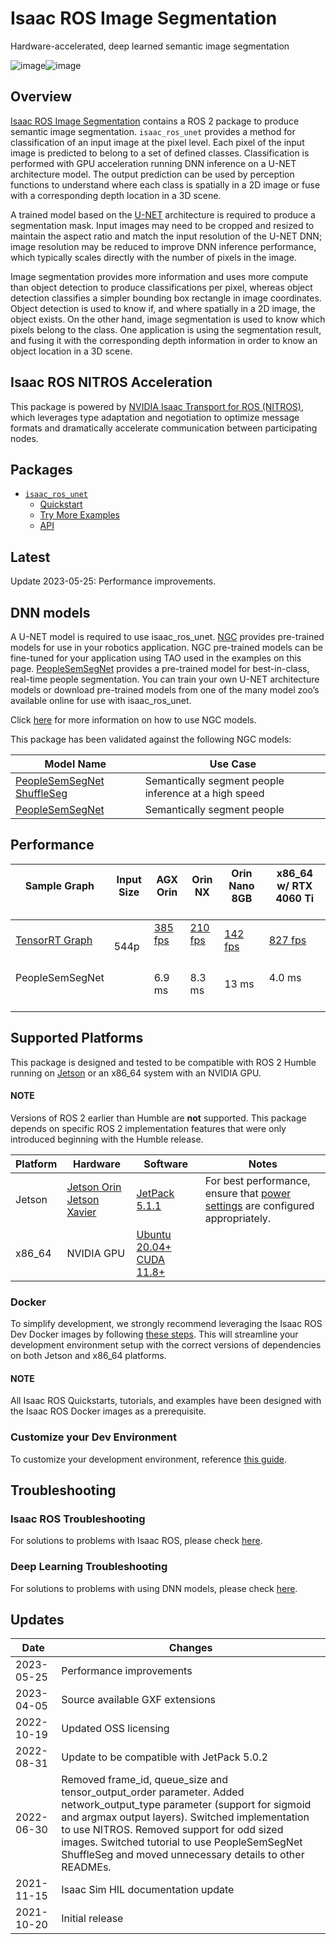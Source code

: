 # Isaac ROS Image Segmentation

Hardware-accelerated, deep learned semantic image segmentation

![image](https://media.githubusercontent.com/media/NVIDIA-ISAAC-ROS/.github/main/resources/isaac_ros_docs/repositories_and_packages/isaac_ros_image_segmentation/isaac_ros_image_segmentation_example.png/)![image](https://media.githubusercontent.com/media/NVIDIA-ISAAC-ROS/.github/main/resources/isaac_ros_docs/repositories_and_packages/isaac_ros_image_segmentation/isaac_ros_image_segmentation_example_seg.png/)

## Overview

[Isaac ROS Image Segmentation](https://github.com/NVIDIA-ISAAC-ROS/isaac_ros_image_segmentation/blob/main/README.md) contains a ROS 2 package to produce semantic image segmentation.
`isaac_ros_unet` provides a method for classification of an input image at the pixel level.
Each pixel of the input image is predicted to belong to a set of defined classes.
Classification is performed with GPU acceleration running DNN inference on a U-NET architecture model.
The output prediction can be used by perception functions to understand where each
class is spatially in a 2D image or fuse with a corresponding depth location in a 3D scene.

A trained model based on
the [U-NET](https://en.wikipedia.org/wiki/U-Net) architecture is
required to produce a segmentation mask. Input images may need to be
cropped and resized to maintain the aspect ratio and match the input
resolution of the U-NET DNN; image resolution may be reduced to improve
DNN inference performance, which typically scales directly with the
number of pixels in the image.

Image segmentation provides more information and uses more compute than
object detection to produce classifications per pixel, whereas object
detection classifies a simpler bounding box rectangle in image
coordinates. Object detection is used to know if, and where spatially in
a 2D image, the object exists. On the other hand, image segmentation is used to know which
pixels belong to the class. One application is using the segmentation result, and fusing it with the corresponding depth
information in order to know an object location in a 3D scene.

## Isaac ROS NITROS Acceleration

This package is powered by [NVIDIA Isaac Transport for ROS (NITROS)](https://developer.nvidia.com/blog/improve-perception-performance-for-ros-2-applications-with-nvidia-isaac-transport-for-ros/), which leverages type adaptation and negotiation to optimize message formats and dramatically accelerate communication between participating nodes.

## Packages

* [`isaac_ros_unet`](nvidia-isaac-ros.github.io/repositories_and_packages/isaac_ros_image_segmentation/isaac_ros_unet/index.html)
  * [Quickstart](nvidia-isaac-ros.github.io/repositories_and_packages/isaac_ros_image_segmentation/isaac_ros_unet/index.html#quickstart)
  * [Try More Examples](nvidia-isaac-ros.github.io/repositories_and_packages/isaac_ros_image_segmentation/isaac_ros_unet/index.html#try-more-examples)
  * [API](nvidia-isaac-ros.github.io/repositories_and_packages/isaac_ros_image_segmentation/isaac_ros_unet/index.html#api)

## Latest

Update 2023-05-25: Performance improvements.

## DNN models

A U-NET model is required to use isaac_ros_unet.
[NGC](https://catalog.ngc.nvidia.com/models) provides pre-trained models for use in your robotics application.
NGC pre-trained models can be fine-tuned for your application using TAO used in the examples
on this page. [PeopleSemSegNet](https://catalog.ngc.nvidia.com/orgs/nvidia/teams/tao/models/peoplesemsegnet) provides a pre-trained model for best-in-class,
real-time people segmentation.
You can train your own U-NET architecture models or download pre-trained models
from one of the many model zoo’s available online for use with isaac_ros_unet.

Click [here](nvidia-isaac-ros.github.io/concepts/dnn_inference/model_preparation.html) for more information on how to use NGC models.

This package has been validated against the following NGC models:

| Model Name                                                                                                                                              | Use Case                                              |
|---------------------------------------------------------------------------------------------------------------------------------------------------------|-------------------------------------------------------|
| [PeopleSemSegNet ShuffleSeg](https://catalog.ngc.nvidia.com/orgs/nvidia/teams/tao/models/peoplesemsegnet/files?version=deployable_shuffleseg_unet_v1.0) | Semantically segment people inference at a high speed |
| [PeopleSemSegNet](https://catalog.ngc.nvidia.com/orgs/nvidia/teams/tao/models/peoplesemsegnet/files?version=deployable_vanilla_unet_v2.0)               | Semantically segment people                           |

## Performance

| Sample Graph<br/><br/>                                                                                                                                               | Input Size<br/><br/>     | AGX Orin<br/><br/>                                                                                                                                             | Orin NX<br/><br/>                                                                                                                                             | Orin Nano 8GB<br/><br/>                                                                                                                                        | x86_64 w/ RTX 4060 Ti<br/><br/>                                                                                                                                  |
|----------------------------------------------------------------------------------------------------------------------------------------------------------------------|--------------------------|----------------------------------------------------------------------------------------------------------------------------------------------------------------|---------------------------------------------------------------------------------------------------------------------------------------------------------------|----------------------------------------------------------------------------------------------------------------------------------------------------------------|------------------------------------------------------------------------------------------------------------------------------------------------------------------|
| [TensorRT Graph](https://gitlab-master.nvidia.com/isaac_ros/isaac_ros_benchmark/-/blob/dev/scripts//isaac_ros_unet_graph.py)<br/><br/><br/>PeopleSemSegNet<br/><br/> | 544p<br/><br/><br/><br/> | [385 fps](https://gitlab-master.nvidia.com/isaac_ros/isaac_ros_benchmark/-/blob/dev/results/isaac_ros_unet_graph-agx_orin.json)<br/><br/><br/>6.9 ms<br/><br/> | [210 fps](https://gitlab-master.nvidia.com/isaac_ros/isaac_ros_benchmark/-/blob/dev/results/isaac_ros_unet_graph-orin_nx.json)<br/><br/><br/>8.3 ms<br/><br/> | [142 fps](https://gitlab-master.nvidia.com/isaac_ros/isaac_ros_benchmark/-/blob/dev/results/isaac_ros_unet_graph-orin_nano.json)<br/><br/><br/>13 ms<br/><br/> | [827 fps](https://gitlab-master.nvidia.com/isaac_ros/isaac_ros_benchmark/-/blob/dev/results/isaac_ros_unet_graph-nuc_4060ti.json)<br/><br/><br/>4.0 ms<br/><br/> |

## Supported Platforms

This package is designed and tested to be compatible with ROS 2 Humble running on [Jetson](https://developer.nvidia.com/embedded-computing) or an x86_64 system with an NVIDIA GPU.

#### NOTE
Versions of ROS 2 earlier than Humble are **not** supported. This package depends on specific ROS 2 implementation features that were only introduced beginning with the Humble release.

| Platform   | Hardware                                                                                                                                                                                            | Software                                                                                                      | Notes                                                                                                                                                                                   |
|------------|-----------------------------------------------------------------------------------------------------------------------------------------------------------------------------------------------------|---------------------------------------------------------------------------------------------------------------|-----------------------------------------------------------------------------------------------------------------------------------------------------------------------------------------|
| Jetson     | [Jetson Orin](https://www.nvidia.com/en-us/autonomous-machines/embedded-systems/jetson-orin/) [Jetson Xavier](https://www.nvidia.com/en-us/autonomous-machines/embedded-systems/jetson-agx-xavier/) | [JetPack 5.1.1](https://developer.nvidia.com/embedded/jetpack)                                                | For best performance, ensure that [power settings](https://docs.nvidia.com/jetson/archives/r34.1/DeveloperGuide/text/SD/PlatformPowerAndPerformance.html) are configured appropriately. |
| x86_64     | NVIDIA GPU                                                                                                                                                                                          | [Ubuntu 20.04+](https://releases.ubuntu.com/20.04/) [CUDA 11.8+](https://developer.nvidia.com/cuda-downloads) |                                                                                                                                                                                         |

### Docker

To simplify development, we strongly recommend leveraging the Isaac ROS Dev Docker images by following [these steps](nvidia-isaac-ros.github.io/getting_started/dev_env_setup.html).
This will streamline your development environment setup with the correct versions of dependencies on both Jetson and x86_64 platforms.

#### NOTE
All Isaac ROS Quickstarts, tutorials, and examples have been designed with the Isaac ROS Docker images as a prerequisite.

### Customize your Dev Environment

To customize your development environment, reference [this guide](nvidia-isaac-ros.github.io/getting_started/customizing_dockerfiles.html).

## Troubleshooting

### Isaac ROS Troubleshooting

For solutions to problems with Isaac ROS, please check [here](nvidia-isaac-ros.github.io/troubleshooting/index.html).

### Deep Learning Troubleshooting

For solutions to problems with using DNN models, please check [here](nvidia-isaac-ros.github.io/troubleshooting/deep_learning.html).

## Updates

| Date       | Changes                                                                                                                                                                                                                                                                                                                              |
|------------|--------------------------------------------------------------------------------------------------------------------------------------------------------------------------------------------------------------------------------------------------------------------------------------------------------------------------------------|
| 2023-05-25 | Performance improvements                                                                                                                                                                                                                                                                                                             |
| 2023-04-05 | Source available GXF extensions                                                                                                                                                                                                                                                                                                      |
| 2022-10-19 | Updated OSS licensing                                                                                                                                                                                                                                                                                                                |
| 2022-08-31 | Update to be compatible with JetPack 5.0.2                                                                                                                                                                                                                                                                                           |
| 2022-06-30 | Removed frame_id, queue_size and tensor_output_order parameter. Added network_output_type parameter (support for sigmoid and argmax output layers). Switched implementation to use NITROS. Removed support for odd sized images. Switched tutorial to use PeopleSemSegNet ShuffleSeg and moved unnecessary details to other READMEs. |
| 2021-11-15 | Isaac Sim HIL documentation update                                                                                                                                                                                                                                                                                                   |
| 2021-10-20 | Initial release                                                                                                                                                                                                                                                                                                                      |
